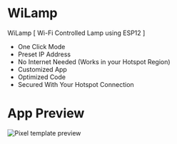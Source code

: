 # WiLamp
WiLamp [ Wi-Fi Controlled Lamp using ESP12 ]

* One Click Mode
* Preset IP Address
* No Internet Needed (Works in your Hotspot Region)
* Customized App
* Optimized Code
* Secured With Your Hotspot Connection

# App Preview
![Pixel template preview](https://3.bp.blogspot.com/-f6lyiOChiRo/W5VKmpTi3CI/AAAAAAAABPI/QSvpv6oyC8oJqE3NSZB36lSL4JYl4zwqQCLcBGAs/s400/wilamp-esp12.png)
